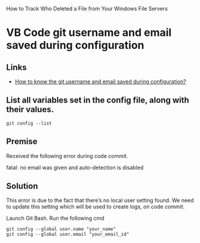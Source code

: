 How to Track Who Deleted a File from Your Windows File Servers


# VB Code git username and email saved during configuration

## Links
* [How to know the git username and email saved during configuration?](https://stackoverflow.com/questions/46941346/how-to-know-the-git-username-and-email-saved-during-configuration)

## List all variables set in the config file, along with their values.
```
git config --list

```

## Premise
Received the following error during code commit.

fatal: no email was given and auto-detection is disabled

## Solution
This error is due to the fact that there’s no local user setting found. We need to update this setting which will be used to create logs, on code commit.

Launch Git Bash.
Run the following cmd
```` 
git config --global user.name "your_name"
git config --global user.email "your_email_id"
`````